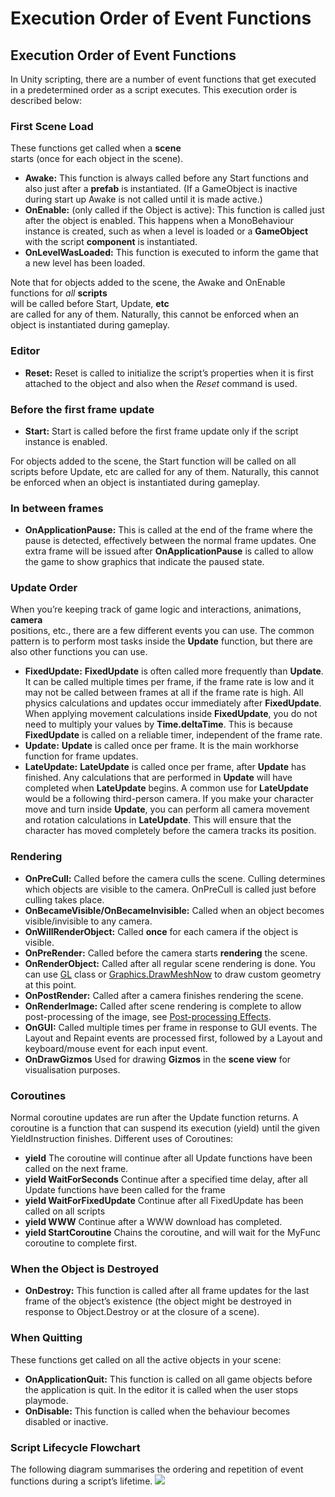# Execution Order of Event Functions

## Execution Order of Event Functions

In Unity scripting, there are a number of event functions that get executed in a predetermined order as a script executes. This execution order is described below:

### First Scene Load

These functions get called when a **scene**  
 starts \(once for each object in the scene\).

*  **Awake:** This function is always called before any Start functions and also just after a **prefab**  is instantiated. \(If a GameObject is inactive during start up Awake is not called until it is made active.\)
*  **OnEnable:** \(only called if the Object is active\): This function is called just after the object is enabled. This happens when a MonoBehaviour instance is created, such as when a level is loaded or a **GameObject**  with the script **component**  is instantiated.
*  **OnLevelWasLoaded:** This function is executed to inform the game that a new level has been loaded.

Note that for objects added to the scene, the Awake and OnEnable functions for _all_ **scripts**  
 will be called before Start, Update, **etc**  
 are called for any of them. Naturally, this cannot be enforced when an object is instantiated during gameplay.

### Editor

*  **Reset:** Reset is called to initialize the script’s properties when it is first attached to the object and also when the _Reset_ command is used.

### Before the first frame update

*  **Start:** Start is called before the first frame update only if the script instance is enabled.

For objects added to the scene, the Start function will be called on all scripts before Update, etc are called for any of them. Naturally, this cannot be enforced when an object is instantiated during gameplay.

### In between frames

*  **OnApplicationPause:** This is called at the end of the frame where the pause is detected, effectively between the normal frame updates. One extra frame will be issued after **OnApplicationPause** is called to allow the game to show graphics that indicate the paused state.

### Update Order

When you’re keeping track of game logic and interactions, animations, **camera**  
 positions, etc., there are a few different events you can use. The common pattern is to perform most tasks inside the **Update** function, but there are also other functions you can use.

*  **FixedUpdate:** **FixedUpdate** is often called more frequently than **Update**. It can be called multiple times per frame, if the frame rate is low and it may not be called between frames at all if the frame rate is high. All physics calculations and updates occur immediately after **FixedUpdate**. When applying movement calculations inside **FixedUpdate**, you do not need to multiply your values by **Time.deltaTime**. This is because **FixedUpdate** is called on a reliable timer, independent of the frame rate.
*  **Update:** **Update** is called once per frame. It is the main workhorse function for frame updates.
*  **LateUpdate:** **LateUpdate** is called once per frame, after **Update** has finished. Any calculations that are performed in **Update** will have completed when **LateUpdate** begins. A common use for **LateUpdate** would be a following third-person camera. If you make your character move and turn inside **Update**, you can perform all camera movement and rotation calculations in **LateUpdate**. This will ensure that the character has moved completely before the camera tracks its position.

### Rendering

*  **OnPreCull:** Called before the camera culls the scene. Culling determines which objects are visible to the camera. OnPreCull is called just before culling takes place.
*  **OnBecameVisible/OnBecameInvisible:** Called when an object becomes visible/invisible to any camera.
*  **OnWillRenderObject:** Called **once** for each camera if the object is visible.
*  **OnPreRender:** Called before the camera starts **rendering**  the scene.
*  **OnRenderObject:** Called after all regular scene rendering is done. You can use [GL](https://docs.unity3d.com/ScriptReference/GL.html) class or [Graphics.DrawMeshNow](https://docs.unity3d.com/ScriptReference/Graphics.DrawMeshNow.html) to draw custom geometry at this point.
*  **OnPostRender:** Called after a camera finishes rendering the scene.
*  **OnRenderImage:** Called after scene rendering is complete to allow post-processing of the image, see [Post-processing Effects](https://docs.unity3d.com/Manual/PostProcessingOverview.html).
*  **OnGUI:** Called multiple times per frame in response to GUI events. The Layout and Repaint events are processed first, followed by a Layout and keyboard/mouse event for each input event.
*  **OnDrawGizmos** Used for drawing **Gizmos**  in the **scene view**  for visualisation purposes.

### Coroutines

Normal coroutine updates are run after the Update function returns. A coroutine is a function that can suspend its execution \(yield\) until the given YieldInstruction finishes. Different uses of Coroutines:

*  **yield** The coroutine will continue after all Update functions have been called on the next frame.
*  **yield WaitForSeconds** Continue after a specified time delay, after all Update functions have been called for the frame
*  **yield WaitForFixedUpdate** Continue after all FixedUpdate has been called on all scripts
*  **yield WWW** Continue after a WWW download has completed.
*  **yield StartCoroutine** Chains the coroutine, and will wait for the MyFunc coroutine to complete first.

### When the Object is Destroyed

*  **OnDestroy:** This function is called after all frame updates for the last frame of the object’s existence \(the object might be destroyed in response to Object.Destroy or at the closure of a scene\).

### When Quitting

These functions get called on all the active objects in your scene:

*  **OnApplicationQuit:** This function is called on all game objects before the application is quit. In the editor it is called when the user stops playmode.
*  **OnDisable:** This function is called when the behaviour becomes disabled or inactive.

### Script Lifecycle Flowchart

The following diagram summarises the ordering and repetition of event functions during a script’s lifetime. ![](https://docs.unity3d.com/uploads/Main/monobehaviour_flowchart.svg)


